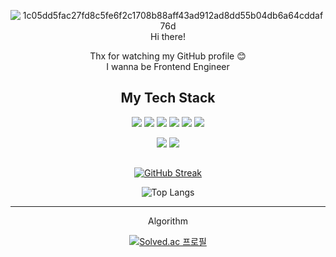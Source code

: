 

<div align="center">

![1c05dd5fac27fd8c5fe6f2c1708b88aff43ad912ad8dd55b04db6a64cddaf76d](https://github.com/YeonShin/YeonShin/assets/127587330/a6c9aed1-8a5c-4b46-a7c2-aa25f0dda878)
<br>
Hi there! 

Thx for watching my GitHub profile 😊
<br/>I wanna be Frontend Engineer



## My Tech Stack

<img src="https://img.shields.io/badge/c++-00599C?style=for-the-badge&logo=c%2B%2B&logoColor=white"> <img src="https://img.shields.io/badge/html5-E34F26?style=for-the-badge&logo=html5&logoColor=white"> <img src="https://img.shields.io/badge/css-1572B6?style=for-the-badge&logo=css3&logoColor=white"> <img src="https://img.shields.io/badge/javascript-F7DF1E?style=for-the-badge&logo=javascript&logoColor=black"> <img src="https://img.shields.io/badge/typescript-3178C6?style=for-the-badge&logo=typescript&logoColor=white"> <img src="https://img.shields.io/badge/react-61DAFB?style=for-the-badge&logo=react&logoColor=black">

<img src="https://img.shields.io/badge/github-181717?style=for-the-badge&logo=github&logoColor=white"> <img src="https://img.shields.io/badge/git-F05032?style=for-the-badge&logo=git&logoColor=white">
## 
[![GitHub Streak](https://streak-stats.demolab.com?user=YeonShin&theme=dark&hide_border=true)](https://git.io/streak-stats)

![Top Langs](https://github-readme-stats.vercel.app/api/top-langs/?username=YeonShin&layout=compact&theme=dark)
<hr>
Algorithm

[![Solved.ac
프로필](http://mazassumnida.wtf/api/generate_badge?boj=yeonnim05)](https://solved.ac/yeonnim05)

<!--
**YeonShin/YeonShin** is a ✨ _special_ ✨ repository because its `README.md` (this file) appears on your GitHub profile.

Here are some ideas to get you started:

- 🔭 I’m currently working on ...
- 🌱 I’m currently learning ...
- 👯 I’m looking to collaborate on ...
- 🤔 I’m looking for help with ...
- 💬 Ask me about ...
- 📫 How to reach me: ...
- 😄 Pronouns: ...
- ⚡ Fun fact: ...
-->

</div>


